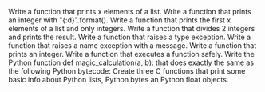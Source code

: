 Write a function that prints x elements of a list.
Write a function that prints an integer with "{:d}".format().
Write a function that prints the first x elements of a list and only integers.
Write a function that divides 2 integers and prints the result.
Write a function that raises a type exception.
Write a function that raises a name exception with a message.
Write a function that prints an integer.
Write a function that executes a function safely.
Write the Python function def magic_calculation(a, b): that does exactly the same as the following Python bytecode:
Create three C functions that print some basic info about Python lists, Python bytes an Python float objects.

